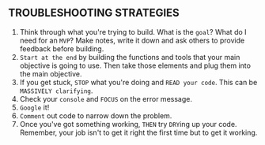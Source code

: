 ## TROUBLESHOOTING STRATEGIES

1. Think through what you're trying to build. What is the `goal`? What do I need for an `MVP`? Make notes, write it down and ask others to provide feedback before building. 
2. `Start at the end` by building the functions and tools that your main objective is going to use. Then take those elements and plug them into the main objective. 
3. If you get stuck, `STOP` what you're doing and `READ your code`. This can be `MASSIVELY clarifying`.
4. Check your `console` and `FOCUS` on the error message. 
5. `Google` it! 
6. `Comment` out code to narrow down the problem. 
7. Once you've got something working, `THEN` try `DRY`ing up your code. Remember, your job isn't to get it right the first time but to get it working. 